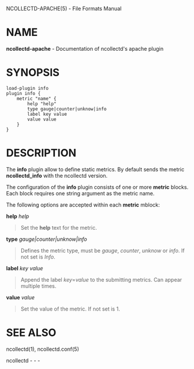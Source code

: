 NCOLLECTD-APACHE(5) - File Formats Manual

# NAME

**ncollectd-apache** - Documentation of ncollectd's apache plugin

# SYNOPSIS

	load-plugin info
	plugin info {
	    metric "name" {
	        help "help"
	        type gauge|counter|unknow|info
	        label key value
	        value value
	    }
	}

# DESCRIPTION

The **info** plugin allow to define static metrics.
By default sends the metric **ncollectd\_info** with the ncollectd version.

The configuration of the **info** plugin consists of one or more **metric**
blocks.
Each block requires one string argument as the metric name.

The following options are accepted within each **metric** mblock:

**help** *help*

> Set the **help** text for the metric.

**type** *gauge|counter|unknow|info*

> Defines the metric type, must be *gauge*, *counter*, *unknow* or
> *info*.
> If not set is *Info*.

**label** *key* *value*

> Append the label *key*=*value* to the submitting metrics.
> Can appear multiple times.

**value** *value*

> Set the value of the metric.
> If not set is 1.

# SEE ALSO

ncollectd(1),
ncollectd.conf(5)

ncollectd - - -
